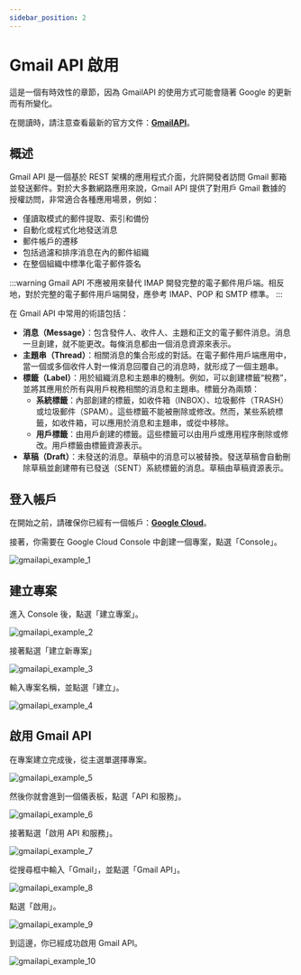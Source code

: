```yaml
---
sidebar_position: 2
---
```


# Gmail API 啟用

這是一個有時效性的章節，因為 GmailAPI 的使用方式可能會隨著 Google 的更新而有所變化。

在閱讀時，請注意查看最新的官方文件：[**GmailAPI**](https://developers.google.com/gmail/api)。

## 概述

Gmail API 是一個基於 REST 架構的應用程式介面，允許開發者訪問 Gmail 郵箱並發送郵件。對於大多數網路應用來說，Gmail API 提供了對用戶 Gmail 數據的授權訪問，非常適合各種應用場景，例如：

- 僅讀取模式的郵件提取、索引和備份
- 自動化或程式化地發送消息
- 郵件帳戶的遷移
- 包括過濾和排序消息在內的郵件組織
- 在整個組織中標準化電子郵件簽名

:::warning
Gmail API 不應被用來替代 IMAP 開發完整的電子郵件用戶端。相反地，對於完整的電子郵件用戶端開發，應參考 IMAP、POP 和 SMTP 標準。
:::

在 Gmail API 中常用的術語包括：

- **消息（Message）**：包含發件人、收件人、主題和正文的電子郵件消息。消息一旦創建，就不能更改。每條消息都由一個消息資源來表示。
- **主題串（Thread）**：相關消息的集合形成的對話。在電子郵件用戶端應用中，當一個或多個收件人對一條消息回覆自己的消息時，就形成了一個主題串。
- **標籤（Label）**：用於組織消息和主題串的機制。例如，可以創建標籤“稅務”，並將其應用於所有與用戶稅務相關的消息和主題串。標籤分為兩類：
  - **系統標籤**：內部創建的標籤，如收件箱（INBOX）、垃圾郵件（TRASH）或垃圾郵件（SPAM）。這些標籤不能被刪除或修改。然而，某些系統標籤，如收件箱，可以應用於消息和主題串，或從中移除。
  - **用戶標籤**：由用戶創建的標籤。這些標籤可以由用戶或應用程序刪除或修改。用戶標籤由標籤資源表示。
- **草稿（Draft）**：未發送的消息。草稿中的消息可以被替換。發送草稿會自動刪除草稿並創建帶有已發送（SENT）系統標籤的消息。草稿由草稿資源表示。

## 登入帳戶

在開始之前，請確保你已經有一個帳戶：[**Google Cloud**](https://cloud.google.com/)。

接著，你需要在 Google Cloud Console 中創建一個專案，點選「Console」。

![gmailapi_example_1](./resources/gmail1.jpg)

## 建立專案

進入 Console 後，點選「建立專案」。

![gmailapi_example_2](./resources/gmail2.jpg)

接著點選「建立新專案」

![gmailapi_example_3](./resources/gmail3.jpg)

輸入專案名稱，並點選「建立」。

![gmailapi_example_4](./resources/gmail4.jpg)

## 啟用 Gmail API

在專案建立完成後，從主選單選擇專案。

![gmailapi_example_5](./resources/gmail5.jpg)

然後你就會進到一個儀表板，點選「API 和服務」。

![gmailapi_example_6](./resources/gmail6.jpg)

接著點選「啟用 API 和服務」。

![gmailapi_example_7](./resources/gmail7.jpg)

從搜尋框中輸入「Gmail」，並點選「Gmail API」。

![gmailapi_example_8](./resources/gmail8.jpg)

點選「啟用」。

![gmailapi_example_9](./resources/gmail9.jpg)

到這邊，你已經成功啟用 Gmail API。

![gmailapi_example_10](./resources/gmail10.jpg)
